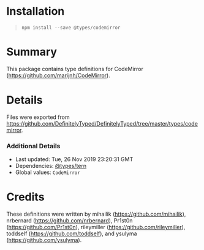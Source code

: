 # Installation
> `npm install --save @types/codemirror`

# Summary
This package contains type definitions for CodeMirror (https://github.com/marijnh/CodeMirror).

# Details
Files were exported from https://github.com/DefinitelyTyped/DefinitelyTyped/tree/master/types/codemirror.

### Additional Details
 * Last updated: Tue, 26 Nov 2019 23:20:31 GMT
 * Dependencies: [@types/tern](https://npmjs.com/package/@types/tern)
 * Global values: `CodeMirror`

# Credits
These definitions were written by mihailik (https://github.com/mihailik), nrbernard (https://github.com/nrbernard), Pr1st0n (https://github.com/Pr1st0n), rileymiller (https://github.com/rileymiller), toddself (https://github.com/toddself), and ysulyma (https://github.com/ysulyma).
